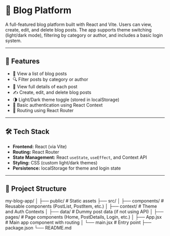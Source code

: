 # 📝 Blog Platform

A full-featured blog platform built with React and Vite. Users can view, create, edit, and delete blog posts. The app supports theme switching (light/dark mode), filtering by category or author, and includes a basic login system.

---

## 🚀 Features

- 📰 View a list of blog posts
- 🔍 Filter posts by category or author
- 🧾 View full details of each post
- ✍️ Create, edit, and delete blog posts
- 🌗 Light/Dark theme toggle (stored in localStorage)
- 🔐 Basic authentication using React Context
- 🔄 Routing using React Router

---

## 🛠️ Tech Stack

- **Frontend:** React (via Vite)
- **Routing:** React Router
- **State Management:** React `useState`, `useEffect`, and Context API
- **Styling:** CSS (custom light/dark themes)
- **Persistence:** localStorage for theme and login state

---

## 📁 Project Structure

my-blog-app/
│
├── public/ # Static assets
├── src/
│ ├── components/ # Reusable components (PostList, PostItem, etc.)
│ ├── context/ # Theme and Auth Contexts
│ ├── data/ # Dummy post data (if not using API)
│ ├── pages/ # Page components (Home, PostDetails, Login, etc.)
│ ├── App.jsx # Main app component with routing
│ └── main.jsx # Entry point
├── package.json
└── README.md

